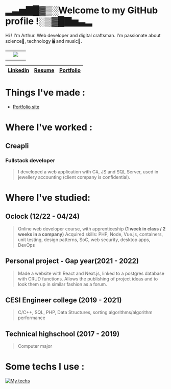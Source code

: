 # ▂▃▅▇█▓▒░Welcome to my GitHub profile !░▒▓█▇▅▃▂ 

Hi ! I'm Arthur. Web developer and digital craftsman.
I'm passionate about science🔬, technology 🖥️ and music🎵.


|                    |                                                        |                      |
| --- | ------------ | --- |
|                    | ![](https://durandarthur.github.io/IMG_2009%20-%20Copy%20-%20Copy%20(Phone).JPG) |                      |
|                    |                                                        |                      |

|   [LinkedIn](https://www.linkedin.com/in/arthur-durand-0967741b9/)  |  [Resume](https://resume.io/r/JvHXOVo7W)   |   [Portfolio](https://durandarthur.vercel.app)  |
| --- | --- | --- |

# Things I've made :

- [Portfolio site](https://durandarthur.vercel.app)

# Where I've worked :

## Creapli
### Fullstack developer
>I developed a web application with C#, JS and SQL Server, used in jewellery accounting (client company is confidential).

# Where I've studied:

## Oclock (12/22 - 04/24)
>Online web developer course, with apprenticeship
>**(1 week in class / 2 weeks in a company)**
>Acquired skills: PHP, Node, Vue.js, containers, unit testing, design patterns, SoC, web security, desktop apps, DevOps

## Personal project  - Gap year(2021 - 2022)
>Made a website with React and Next.js, linked to a postgres database with CRUD functions.
>Allows the publishing of project ideas and to look them up in similar fashion as a forum.

## CESI Engineer college (2019 - 2021)
>C/C++, SQL, PHP, Data Structures, sorting algorithms/algorithm performance

## Technical highschool  (2017 - 2019)
>Computer major

# Some techs I use :

[![My techs](https://skills.thijs.gg/icons?i=js,ts,react,vue,nextjs,tailwind,nodejs,mongodb,postgres)](https://skills.thijs.gg)
